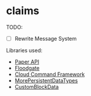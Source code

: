 # claims

TODO:
- [ ] Rewrite Message System


Libraries used:
- [Paper API](https://github.com/PaperMC/Paper)
- [Floodgate](https://github.com/GeyserMC/Floodgate)
- [Cloud Command Framework](https://github.com/Incendo/cloud)
- [MorePersistentDataTypes](https://github.com/JEFF-Media-GbR/MorePersistentDataTypes)
- [CustomBlockData](https://github.com/JEFF-Media-GbR/CustomBlockData)